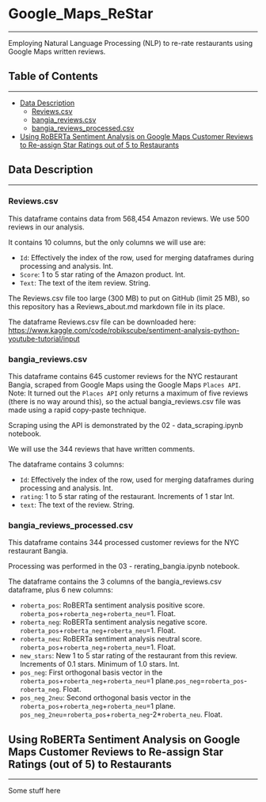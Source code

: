 # Google_Maps_ReStar
--------------------

Employing Natural Language Processing (NLP) to re-rate restaurants using Google Maps written reviews.

## Table of Contents
--------------------
- [Data Description](#data-description)
    - [Reviews.csv](#reviews.csv)
    - [bangia_reviews.csv](#bangia_reviews.csv)
    - [bangia_reviews_processed.csv](#bangia_reviews_processed.csv)
- [Using RoBERTa Sentiment Analysis on Google Maps Customer Reviews to Re-assign Star Ratings out of 5 to Restaurants](using-roberta-sentiment-analysis-on-google-maps-customer-reviews-to-re-assign-star-ratings-out-of-5-to-restaurants)

## Data Description
-------------------

### Reviews.csv
This dataframe contains data from 568,454 Amazon reviews. We use 500 reviews in our analysis.

It contains 10 columns, but the only columns we will use are:
- `Id`: Effectively the index of the row, used for merging dataframes during processing and analysis. Int.
- `Score`: 1 to 5 star rating of the Amazon product. Int.
- `Text`: The text of the item review. String.

The Reviews.csv file too large (300 MB) to put on GitHub (limit 25 MB), so this repository has a Reviews_about.md markdown file in its place.

The dataframe Reviews.csv file can be downloaded here:
https://www.kaggle.com/code/robikscube/sentiment-analysis-python-youtube-tutorial/input

### bangia_reviews.csv
This dataframe contains 645 customer reviews for the NYC restaurant Bangia, scraped from Google Maps using the Google Maps `Places API`. \
Note: It turned out the `Places API` only returns a maximum of five reviews (there is no way around this), so the actual bangia_reviews.csv file was made using a rapid copy-paste technique.

Scraping using the API is demonstrated by the 02 - data_scraping.ipynb notebook.

We will use the 344 reviews that have written comments.

The dataframe contains 3 columns:
- `Id`: Effectively the index of the row, used for merging dataframes during processing and analysis. Int.
- `rating`: 1 to 5 star rating of the restaurant. Increments of 1 star Int.
- `text`: The text of the review. String.

### bangia_reviews_processed.csv
This dataframe contains 344 processed customer reviews for the NYC restaurant Bangia.

Processing was performed in the 03 - rerating_bangia.ipynb notebook.

The dataframe contains the 3 columns of the bangia_reviews.csv dataframe, plus 6 new columns:
- `roberta_pos`: RoBERTa sentiment analysis positive score. `roberta_pos`+`roberta_neg`+`roberta_neu`=1. Float.
- `roberta_neg`: RoBERTa sentiment analysis negative score. `roberta_pos`+`roberta_neg`+`roberta_neu`=1. Float.
- `roberta_neu`: RoBERTa sentiment analysis neutral score. `roberta_pos`+`roberta_neg`+`roberta_neu`=1. Float.
- `new_stars`: New 1 to 5 star rating of the restaurant from this review. Increments of 0.1 stars. Minimum of 1.0 stars. Int.
- `pos_neg`: First orthogonal basis vector in the `roberta_pos`+`roberta_neg`+`roberta_neu`=1 plane.`pos_neg`=`roberta_pos`-`roberta_neg`. Float.
- `pos_neg_2neu`: Second orthogonal basis vector in the `roberta_pos`+`roberta_neg`+`roberta_neu`=1 plane. `pos_neg_2neu`=`roberta_pos`+`roberta_neg`-2*`roberta_neu`. Float.

## Using RoBERTa Sentiment Analysis on Google Maps Customer Reviews to Re-assign Star Ratings (out of 5) to Restaurants
-----------------------------------------------------------------------------------------------------------------------
Some stuff here
